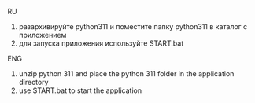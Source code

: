 RU
1. разархивируйте python311 и поместите папку python311 в каталог с приложением
2. для запуска приложения используйте START.bat

ENG
1. unzip python 311 and place the python 311 folder in the application directory
2. use START.bat to start the application
